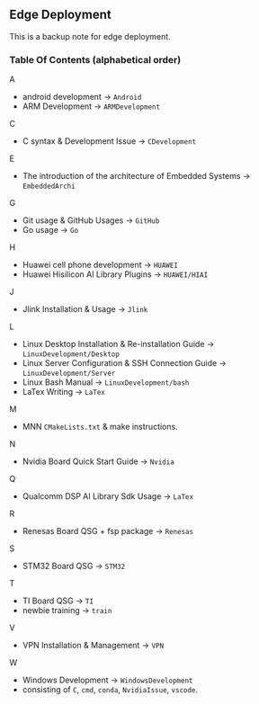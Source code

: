 ## Edge Deployment
This is a backup note for edge deployment.

### Table Of Contents (alphabetical order)
A
- android development -> `Android`
- ARM Development -> `ARMDevelopment`

C
- C syntax & Development Issue -> `CDevelopment`

E
- The introduction of the architecture of Embedded Systems -> `EmbeddedArchi`

G
- Git usage & GitHub Usages -> `GitHub`
- Go usage -> `Go`

H
- Huawei cell phone development -> `HUAWEI`
- Huawei Hisilicon AI Library Plugins -> `HUAWEI/HIAI`

J
- Jlink Installation & Usage -> `Jlink`

L
- Linux Desktop Installation & Re-installation Guide -> `LinuxDevelopment/Desktop`
- Linux Server Configuration & SSH Connection Guide -> `LinuxDevelopment/Server`
- Linux Bash Manual -> `LinuxDevelopment/bash`
- LaTex Writing -> `LaTex`

M
- MNN `CMakeLists.txt` & make instructions.

N
- Nvidia Board Quick Start Guide -> `Nvidia`

Q
- Qualcomm DSP AI Library Sdk Usage -> `LaTex`

R
- Renesas Board QSG + fsp package -> `Renesas`

S
- STM32 Board QSG -> `STM32`

T
- TI Board QSG -> `TI`
- newbie training -> `train`

V
- VPN Installation & Management -> `VPN`

W
- Windows Development -> `WindowsDevelopment`
- consisting of `C`, `cmd`, `conda`, `NvidiaIssue`, `vscode`.